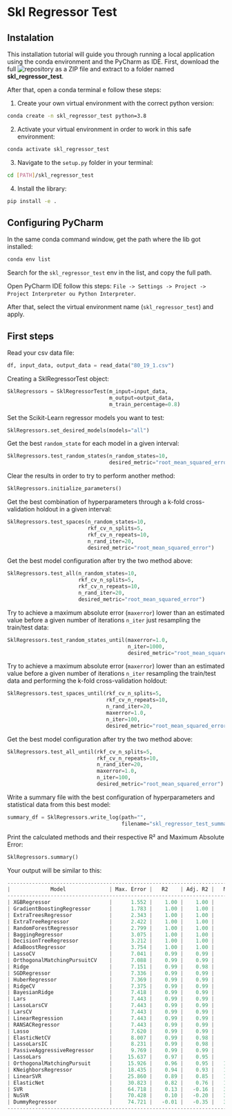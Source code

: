 # Skl Regressor Test
## Instalation
This installation tutorial will guide you through running a local application using the conda environment and the PyCharm as IDE. First, download the full ![repository](https://github.com/matheus-hoffmann/skl_regressor_test) as a ZIP file and extract to a folder named **skl_regressor_test**.

After that, open a conda terminal e follow these steps:
1. Create your own virtual environment with the correct python version:
 
```bash
conda create -n skl_regressor_test python=3.8
```

2. Activate your virtual environment in order to work in this safe environment:

```bash
conda activate skl_regressor_test
```

3. Navigate to the `setup.py` folder in your terminal:

```bash
cd [PATH]/skl_regressor_test
```

4. Install the library:

```bash
pip install -e .
```

## Configuring PyCharm
In the same conda command window, get the path where the lib got installed:

```bash
conda env list
```

Search for the `skl_regressor_test` env in the list, and copy the full path.

Open PyCharm IDE follow this steps: `File -> Settings -> Project -> Project Interpreter ou Python Interpreter`.

After that, select the virtual environment name (`skl_regressor_test`) and apply.

## First steps
Read your csv data file:

```python
df, input_data, output_data = read_data("80_19_1.csv")
```

Creating a SklRegressorTest object:

```python
SklRegressors = SklRegressorTest(m_input=input_data,
                                 m_output=output_data,
                                 m_train_percentage=0.8)
```

Set the Scikit-Learn regressor models you want to test:

```python
SklRegressors.set_desired_models(models="all")
```

Get the best `random_state` for each model in a given interval:

```python
SklRegressors.test_random_states(n_random_states=10,
                                 desired_metric="root_mean_squared_error")
```

Clear the results in order to try to perform another method:

```python
SklRegressors.initialize_parameters()
```

Get the best combination of hyperparameters through a k-fold cross-validation holdout in a given interval:

```python
SklRegressors.test_spaces(n_random_states=10,
                          rkf_cv_n_splits=5,
                          rkf_cv_n_repeats=10,
                          n_rand_iter=20,
                          desired_metric="root_mean_squared_error")
```

Get the best model configuration after try the two method above:

```python
SklRegressors.test_all(n_random_states=10,
                       rkf_cv_n_splits=5,
                       rkf_cv_n_repeats=10,
                       n_rand_iter=20,
                       desired_metric="root_mean_squared_error")
```

Try to achieve a maximum absolute error (`maxerror`) lower than an estimated value before a given number of iterations `n_iter` just resampling the train/test data:

```python
SklRegressors.test_random_states_until(maxerror=1.0,
                                       n_iter=1000,
                                       desired_metric="root_mean_squared_error")
```


Try to achieve a maximum absolute error (`maxerror`) lower than an estimated value before a given number of iterations `n_iter` resampling the train/test data and performing the k-fold cross-validation holdout:

```python
SklRegressors.test_spaces_until(rkf_cv_n_splits=5,
                                rkf_cv_n_repeats=10,
                                n_rand_iter=20,
                                maxerror=1.0,
                                n_iter=100,
                                desired_metric="root_mean_squared_error")
```

Get the best model configuration after try the two method above:

```python
SklRegressors.test_all_until(rkf_cv_n_splits=5,
                             rkf_cv_n_repeats=10,
                             n_rand_iter=20,
                             maxerror=1.0,
                             n_iter=100,
                             desired_metric="root_mean_squared_error")
```

Write a summary file with the best configuration of hyperparameters and statistical data from this best model:

```python
summary_df = SklRegressors.write_log(path="",
                                     filename="skl_regressor_test_summary")
```

Print the calculated methods and their respective R² and Maximum Absolute Error:

```python
SklRegressors.summary()
```

Your output will be similar to this:

```python
---------------------------------------------------------------------------------------------------------------------
|             Model              | Max. Error |   R2    | Adj. R2 |   MAE   |  RMAE   |   MSE   |  RMSE   |  MAPE   |
---------------------------------------------------------------------------------------------------------------------
| XGBRegressor                   |      1.552 |    1.00 |    1.00 |    0.85 |    0.92 |    0.88 |    0.94 |    0.40 |
| GradientBoostingRegressor      |      1.783 |    1.00 |    1.00 |    0.80 |    0.90 |    0.89 |    0.94 |    0.15 |
| ExtraTreesRegressor            |      2.343 |    1.00 |    1.00 |    0.95 |    0.98 |    1.39 |    1.18 |    0.17 |
| ExtraTreeRegressor             |      2.422 |    1.00 |    1.00 |    1.13 |    1.06 |    2.04 |    1.43 |    0.24 |
| RandomForestRegressor          |      2.799 |    1.00 |    1.00 |    1.40 |    1.18 |    2.55 |    1.60 |    0.10 |
| BaggingRegressor               |      3.075 |    1.00 |    1.00 |    1.17 |    1.08 |    2.26 |    1.50 |    0.16 |
| DecisionTreeRegressor          |      3.212 |    1.00 |    1.00 |    1.27 |    1.13 |    2.90 |    1.70 |    0.22 |
| AdaBoostRegressor              |      3.754 |    1.00 |    1.00 |    1.96 |    1.40 |    5.07 |    2.25 |    0.10 |
| LassoCV                        |      7.041 |    0.99 |    0.99 |    4.57 |    2.14 |   25.00 |    5.00 |    2.07 |
| OrthogonalMatchingPursuitCV    |      7.088 |    0.99 |    0.99 |    4.46 |    2.11 |   24.32 |    4.93 |    2.03 |
| Ridge                          |      7.151 |    0.99 |    0.98 |    5.09 |    2.26 |   28.91 |    5.38 |    1.30 |
| SGDRegressor                   |      7.336 |    0.99 |    0.99 |    4.64 |    2.16 |   25.80 |    5.08 |    2.19 |
| HuberRegressor                 |      7.369 |    0.99 |    0.99 |    4.65 |    2.16 |   26.16 |    5.11 |    2.20 |
| RidgeCV                        |      7.375 |    0.99 |    0.99 |    4.66 |    2.16 |   25.84 |    5.08 |    2.20 |
| BayesianRidge                  |      7.418 |    0.99 |    0.99 |    4.67 |    2.16 |   26.08 |    5.11 |    2.21 |
| Lars                           |      7.443 |    0.99 |    0.99 |    4.68 |    2.16 |   26.22 |    5.12 |    2.22 |
| LassoLarsCV                    |      7.443 |    0.99 |    0.99 |    4.68 |    2.16 |   26.22 |    5.12 |    2.22 |
| LarsCV                         |      7.443 |    0.99 |    0.99 |    4.68 |    2.16 |   26.22 |    5.12 |    2.22 |
| LinearRegression               |      7.443 |    0.99 |    0.99 |    4.68 |    2.16 |   26.22 |    5.12 |    2.22 |
| RANSACRegressor                |      7.443 |    0.99 |    0.99 |    4.68 |    2.16 |   26.22 |    5.12 |    2.22 |
| Lasso                          |      7.620 |    0.99 |    0.99 |    4.68 |    2.16 |   25.52 |    5.05 |    1.40 |
| ElasticNetCV                   |      8.007 |    0.99 |    0.98 |    5.03 |    2.24 |   28.13 |    5.30 |    1.20 |
| LassoLarsIC                    |      8.231 |    0.99 |    0.98 |    4.83 |    2.20 |   29.24 |    5.41 |    1.11 |
| PassiveAggressiveRegressor     |      9.769 |    0.99 |    0.99 |    5.08 |    2.25 |   35.22 |    5.93 |    0.38 |
| LassoLars                      |     15.637 |    0.97 |    0.95 |    7.12 |    2.67 |   65.97 |    8.12 |    0.92 |
| OrthogonalMatchingPursuit      |     15.926 |    0.96 |    0.95 |   10.22 |    3.20 |  119.10 |   10.91 |    1.85 |
| KNeighborsRegressor            |     18.435 |    0.94 |    0.93 |   11.44 |    3.38 |  158.97 |   12.61 |    0.67 |
| LinearSVR                      |     25.860 |    0.89 |    0.85 |   12.34 |    3.51 |  217.04 |   14.73 |    0.90 |
| ElasticNet                     |     30.823 |    0.82 |    0.76 |   15.18 |    3.90 |  341.11 |   18.47 |    0.89 |
| SVR                            |     64.718 |    0.13 |   -0.16 |   32.01 |    5.66 | 1660.40 |   40.75 |    1.09 |
| NuSVR                          |     70.428 |    0.10 |   -0.20 |   33.68 |    5.80 | 1722.84 |   41.51 |    1.85 |
| DummyRegressor                 |     74.721 |   -0.01 |   -0.35 |   35.97 |    6.00 | 1925.02 |   43.88 |    2.21 |
---------------------------------------------------------------------------------------------------------------------
```
